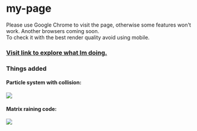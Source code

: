 # my-page
Please use Google Chrome to visit the page, otherwise some features won't work. Another browsers coming soon.<br>
To check it with the best render quality avoid using mobile.

<h3><a href="https://andreshf.github.io/my-page/">Visit link to explore what Im doing.</a></h3>

<h3>Things added</h3>

<h4>Particle system with collision:</h4>
<img src="https://github.com/AndresHF/my-page/blob/master/readme/particles.gif?raw=true"/>

<br>
<h4>Matrix raining code:</h4>
<img src="https://github.com/AndresHF/my-page/blob/master/readme/matrix.gif?raw=true"/>

